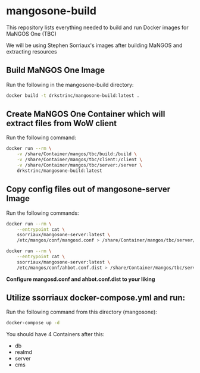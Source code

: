 # mangosone-build
This repository lists everything needed to build and run Docker images for MaNGOS One (TBC)

We will be using Stephen Sorriaux's images after building MaNGOS and extracting resources

## Build MaNGOS One Image
Run the following in the mangosone-build directory:

```bash
docker build -t drkstrinc/mangosone-build:latest .
```

## Create MaNGOS One Container which will extract files from WoW client
Run the following command:

```bash
docker run --rm \
    -v /share/Container/mangos/tbc/build:/build \
    -v /share/Container/mangos/tbc/client:/client \
    -v /share/Container/mangos/tbc/server:/server \
    drkstrinc/mangosone-build:latest
```

## Copy config files out of mangosone-server Image
Run the following commands:

```bash
docker run --rm \
    --entrypoint cat \
    ssorriaux/mangosone-server:latest \
    /etc/mangos/conf/mangosd.conf > /share/Container/mangos/tbc/server/conf/mangosd.conf
```

```bash
docker run --rm \
    --entrypoint cat \
    ssorriaux/mangosone-server:latest \
    /etc/mangos/conf/ahbot.conf.dist > /share/Container/mangos/tbc/server/conf/ahbot.conf.dist
```

**Configure mangosd.conf and ahbot.conf.dist to your liking**

## Utilize ssorriaux docker-compose.yml and run:
Run the following command from this directory (mangosone):

```bash
docker-compose up -d
```

You should have 4 Containers after this:

* db
* realmd
* server
* cms
